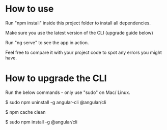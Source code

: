# How to use

Run "npm install" inside this project folder to install all dependencies.

Make sure you use the latest version of the CLI (upgrade guide below)

Run "ng serve" to see the app in action.

Feel free to compare it with your project code to spot any errors you might have.


# How to upgrade the CLI

Run the below commands - only use "sudo" on Mac/ Linux.

$ sudo npm uninstall -g angular-cli @angular/cli

$ npm cache clean

$ sudo npm install -g @angular/cli